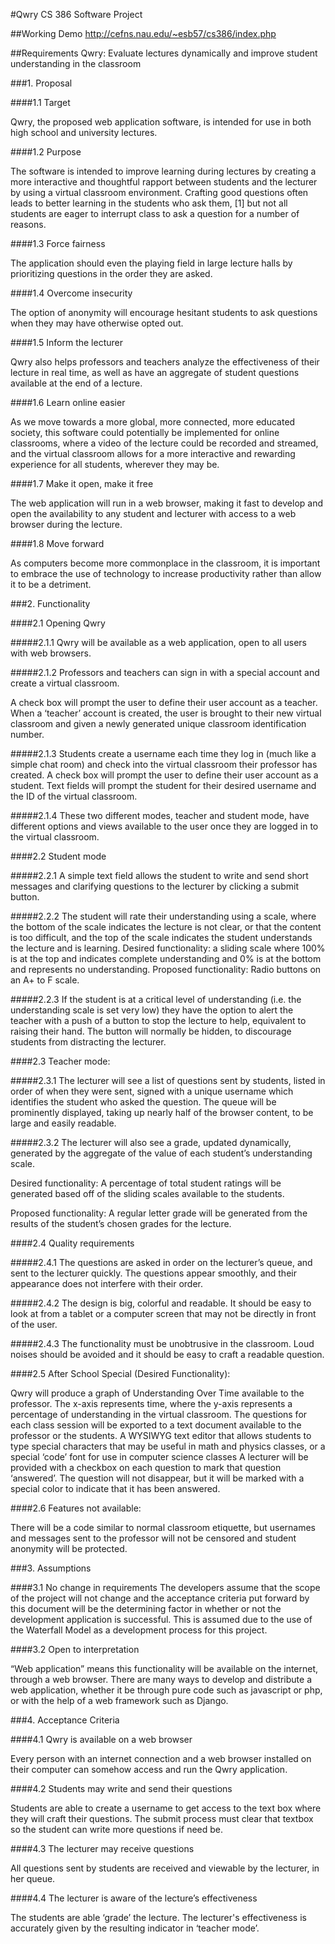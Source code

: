 #Qwry
CS 386 Software Project 

##Working Demo
http://cefns.nau.edu/~esb57/cs386/index.php

##Requirements
Qwry: Evaluate lectures dynamically and improve student understanding in the classroom

###1. Proposal

####1.1 Target

Qwry, the proposed web application software, is intended for use in both high school and university lectures. 

####1.2 Purpose

The software is intended to improve learning during lectures by creating a more interactive and thoughtful rapport between students and the lecturer by using a virtual classroom environment. Crafting good questions often leads to better learning in the students who ask them, [1] but not all students are eager to interrupt class to ask a question for a number of reasons.

####1.3 Force fairness

The application should even the playing field in large lecture halls by prioritizing questions in the order they are asked. 

####1.4 Overcome insecurity

The option of anonymity will encourage hesitant students to ask questions when they may have otherwise opted out. 

####1.5 Inform the lecturer

Qwry also helps professors and teachers analyze the effectiveness of their lecture in real time, as well as have an aggregate of student questions available at the end of a lecture. 

####1.6 Learn online easier

As we move towards a more global, more connected, more educated society, this software could potentially be implemented for online classrooms, where a video of the lecture could be recorded and streamed, and the virtual classroom allows for a more interactive and rewarding experience for all students, wherever they may be.

####1.7 Make it open, make it free

The web application will run in a web browser, making it fast to develop and open the availability to any student and lecturer with access to a web browser during the lecture. 

####1.8 Move forward

As computers become more commonplace in the classroom, it is important to embrace the use of technology to increase productivity rather than allow it to be a detriment. 

###2. Functionality

####2.1 Opening Qwry

#####2.1.1 Qwry will be available as a web application, open to all users with web browsers.

#####2.1.2 Professors and teachers can sign in with a special account  and create a virtual classroom.

A check box will prompt the user to define their user account as a teacher.
When a ‘teacher’ account is created, the user is brought to their new virtual classroom and given a newly generated unique classroom identification number.

#####2.1.3 Students create a username each time they log in (much like a simple chat room) and check into the virtual classroom their professor has created.
A check box will prompt the user to define their user account as a student.
Text fields will prompt the student for their desired username and the ID of the virtual classroom.

#####2.1.4 These two different modes, teacher and student mode, have different options and views available to the user once they are logged in to the virtual classroom.


####2.2 Student mode

#####2.2.1 A simple text field allows the student to write and send short messages and clarifying questions to the lecturer by clicking a submit button. 

#####2.2.2 The student will rate their understanding using a scale, where the bottom of the scale indicates the lecture is not clear, or that the content is too difficult, and the top of the scale indicates the student understands the lecture and is learning.
Desired functionality: a sliding scale where 100% is at the top and indicates complete understanding and 0% is at the bottom and represents no understanding.
Proposed functionality: Radio buttons on an A+ to F scale.

#####2.2.3 If the student is at a critical level of understanding (i.e. the understanding scale is set very low) they have the option to alert the teacher with a push of a button to stop the lecture to help, equivalent to raising their hand.
The button will normally be hidden, to discourage students from distracting the lecturer.

####2.3 Teacher mode:

#####2.3.1 The lecturer will see a list of questions sent by students, listed in order of when they were sent, signed with a unique username which identifies the student who asked the question.
The queue will be prominently displayed, taking up nearly half of the browser content, to be large and easily readable.

#####2.3.2 The lecturer will also see a grade, updated dynamically, generated by the aggregate of the value of each student’s understanding scale.

Desired functionality: A percentage of total student ratings will be generated based off of the sliding scales available to the students.

Proposed functionality: A regular letter grade will be generated from the results of the student’s chosen grades for the lecture.

####2.4 Quality requirements

#####2.4.1 The questions are asked in order on the lecturer’s queue, and sent to the lecturer quickly. The questions appear smoothly, and their appearance does not interfere with their order.

#####2.4.2 The design is big, colorful and readable. It should be easy to look at from a tablet or a computer screen that may not be directly in front of the user.

#####2.4.3 The functionality must be unobtrusive in the classroom. Loud noises should be avoided and it should be easy to craft a readable question.

####2.5 After School Special (Desired Functionality):

Qwry will produce a graph of Understanding Over Time available to the professor. The x-axis represents time, where the y-axis represents a percentage of understanding in the virtual classroom.
The questions for each class session will be exported to a text document available to the professor or the students.
A WYSIWYG text editor that allows students to type special characters that may be useful in math and physics classes, or a special ‘code’ font for use in computer science classes
A lecturer will be provided with a checkbox on each question to mark that question ‘answered’. The question will not disappear, but it will be marked with a special color to indicate that it has been answered.

####2.6 Features not available:

There will be a code similar to normal classroom etiquette, but usernames and messages sent to the professor will not be censored and student anonymity will be protected.


###3. Assumptions

####3.1 No change in requirements
The developers assume that the scope of the project will not change and the acceptance criteria put forward by this document will be the determining factor in whether or not the development application is successful. This is assumed due to the use of the Waterfall Model as a development process for this project.

####3.2 Open to interpretation

“Web application” means this functionality will be available on the internet, through a web browser. There are many ways to develop and distribute a web application, whether it be through pure code such as javascript or php, or with the help of a web framework such as Django.

###4. Acceptance Criteria

####4.1 Qwry is available on a web browser

Every person with an internet connection and a web browser installed on their computer can somehow access and run the Qwry application.

####4.2 Students may write and send their questions

Students are able to create a username to get access to the text box where they will craft their questions. The submit process must clear that textbox so the student can write more questions if need be.

####4.3 The lecturer may receive questions

All questions sent by students are received and viewable by the lecturer, in her queue.

####4.4  The lecturer is aware of the lecture’s effectiveness

The students are able ‘grade’ the lecture. The lecturer's effectiveness is accurately given by the resulting indicator in ‘teacher mode’.

